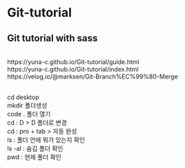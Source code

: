 # Git-tutorial

<h2>Git tutorial with sass</h2><br>
https://yuna-c.github.io/Git-tutorial/guide.html<br>
https://yuna-c.github.io/Git-tutorial/index.html<br>
https://velog.io/@marksen/Git-Branch%EC%99%80-Merge<br><br>

cd desktop <br>
mkdir 폴더생성 <br>
code . 폴더 열기 <br>
cd : D > D 폴더로 변경<br>
cd : pro + tab > 자동 완성<br>
ls : 폴더 안에 뭐가 있는지 확인<br>
ls -al : 숨김 폴더 확인<br>
pwd : 현재 폴더 확인<br><br><br>


